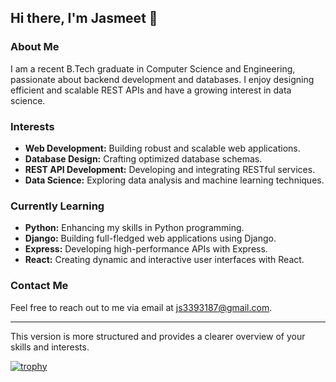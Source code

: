 ## Hi there, I'm Jasmeet 👋

### About Me

I am a recent B.Tech graduate in Computer Science and Engineering, passionate about backend development and databases. I enjoy designing efficient and scalable REST APIs and have a growing interest in data science.

### Interests

- **Web Development:** Building robust and scalable web applications.
- **Database Design:** Crafting optimized database schemas.
- **REST API Development:** Developing and integrating RESTful services.
- **Data Science:** Exploring data analysis and machine learning techniques.

### Currently Learning

- **Python:** Enhancing my skills in Python programming.
- **Django:** Building full-fledged web applications using Django.
- **Express:** Developing high-performance APIs with Express.
- **React:** Creating dynamic and interactive user interfaces with React.

### Contact Me

Feel free to reach out to me via email at [js3393187@gmail.com](mailto:js3393187@gmail.com).

---

This version is more structured and provides a clearer overview of your skills and interests.

[![trophy](https://github-profile-trophy.vercel.app/?username=Jasmeet1001&theme=gruvbox)](https://github.com/ryo-ma/github-profile-trophy)

<!---
Jasmeet1001/Jasmeet1001 is a ✨ special ✨ repository because its `README.md` (this file) appears on your GitHub profile.
You can click the Preview link to take a look at your changes.
--->

